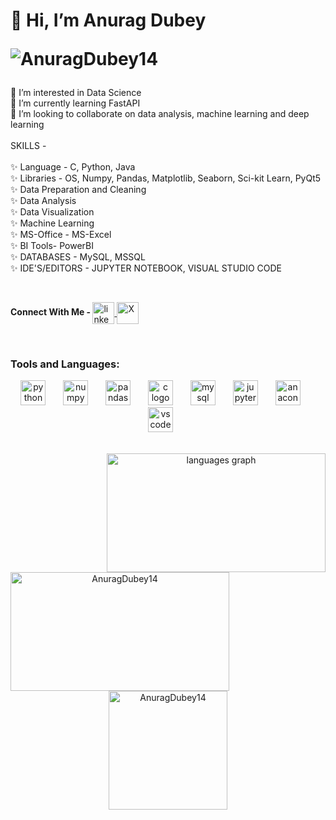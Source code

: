 <h1 align="left">👋 Hi, I’m Anurag Dubey  
<p align="left"> <img src="https://komarev.com/ghpvc/?username=AnuragDubey14&label=Profile%20views&color=0e75b6&style=flat" alt="AnuragDubey14" /> </p></h1> 







<p align="left">👀 I’m interested in Data Science<br>🌱 I’m currently learning FastAPI<br>💞️ I’m looking to collaborate on data analysis, machine learning and deep learning<br><br>SKILLS -<br><br>✨ Language - C, Python, Java<br>✨ Libraries - OS, Numpy, Pandas, Matplotlib, Seaborn, Sci-kit Learn, PyQt5 <br>✨ Data Preparation and Cleaning<br>✨ Data Analysis<br>✨ Data Visualization<br>✨ Machine Learning<br>✨ MS-Office - MS-Excel<br>✨ BI Tools- PowerBI<br>✨ DATABASES - MySQL, MSSQL<br>✨ IDE'S/EDITORS - JUPYTER NOTEBOOK, VISUAL STUDIO CODE</p>




<br clear="both">


<div align="left">
  <p ><b>Connect With Me - </b><a href="https://www.linkedin.com/in/anuragdubey14" target="_blank">
    <img align="center" src="https://img.shields.io/static/v1?message=LinkedIn&logo=linkedin&label=&color=0077B5&logoColor=white&labelColor=&style=for-the-badge" height="35" alt="linkedin logo"  /> <a href="https://x.com/Anuragdubey2003" target="_blank">
    <img align="center" src="https://img.shields.io/badge/X-000000?style=for-the-badge&logo=x&logoColor=white" height="35" alt="X"  />
  </a></p>
  
</div>

<br clear="both">


  <p align="left"><h3>Tools and Languages: </h3></p>
  
<div align="center">
  <img src="https://skillicons.dev/icons?i=py" height="40" alt="python logo"  />
  <img width="20" />
  <img src="https://cdn.jsdelivr.net/gh/devicons/devicon/icons/numpy/numpy-original.svg" height="40" alt="numpy logo"  />
  <img width="20" />
  <img src="https://cdn.jsdelivr.net/gh/devicons/devicon/icons/pandas/pandas-original.svg" height="40" alt="pandas logo"  />
  <img width="20" />
  <img src="https://skillicons.dev/icons?i=c" height="40" alt="c logo"  />
  <img width="20" />
  <img src="https://skillicons.dev/icons?i=mysql" height="40" alt="mysql logo"  />
  <img width="20" />
  <img src="https://cdn.jsdelivr.net/gh/devicons/devicon/icons/jupyter/jupyter-original.svg" height="40" alt="jupyter logo"  />
  <img width="20" />
  <img src="https://cdn.jsdelivr.net/gh/devicons/devicon/icons/anaconda/anaconda-original.svg" height="40" alt="anaconda logo"  />
  <img width="20" />
  <img src="https://skillicons.dev/icons?i=vscode" height="40" alt="vscode logo"  />
  <img width="20" />

</div>

<br clear="both">


<div align="center">
  
  <img align="right" src="https://github-readme-stats.vercel.app/api/top-langs?username=anuragdubey14&locale=en&hide_title=false&layout=compact&card_width=320&langs_count=5&theme=dracula&hide_border=false" height="190" width="350" alt="languages graph"  />

<p>&nbsp;<img align="left" src="https://github-readme-streak-stats.herokuapp.com/?user=AnuragDubey14&" height="190" width="350" alt="AnuragDubey14" /></p>

</div>


<p align="center"> <a href="https://github.com/ryo-ma/github-profile-trophy"><img src="https://github-profile-trophy.vercel.app/?username=AnuragDubey14&theme=onedark" height="190" alt="AnuragDubey14" /></a> </p>
